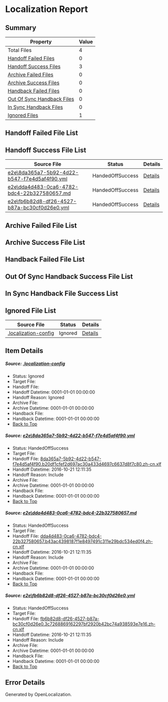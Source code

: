 # <a name='report-top'></a> Localization Report

## Summary
 Property | Value 
 -------- | ----- 
 Total Files | 4
[ Handoff Failed Files ](#handoff-failed-list)| 0
[ Handoff Success Files ](#handoff-success-list)| 3
[ Archive Failed Files ](#archive-failed-list)| 0
[ Archive Success Files ](#archive-success-list)| 0
[ Handback Failed Files ](#handback-failed-list)| 0
[ Out Of Sync Handback Files ](#outofsync-handback-success-list)| 0
[ In Sync Handback Files ](#insync-handback-success-list)| 0
[ Ignored Files ](#ignored-list)| 1

## <a name='handoff-failed-list'></a> Handoff Failed File List

## <a name='handoff-success-list'></a> Handoff Success File List
 Source File | Status | Details 
 ----------- | ------ | ------- 
 [e2e\8da365a7-5b92-4d22-b547-f7e4d5af4f90.yml](https://github.com/OpenLocalizationTestOrg/ol-test0/blob/148113a6abbd38b7bc89fbb86c83499461a24195/e2e/8da365a7-5b92-4d22-b547-f7e4d5af4f90.yml) | HandedOffSuccess | [Details](#616919a5aca56965c7c4dec17ce602f04ebecdef1)
 [e2e\dda4d483-0ca6-4782-bdc4-22b327580657.md](https://github.com/OpenLocalizationTestOrg/ol-test0/blob/148113a6abbd38b7bc89fbb86c83499461a24195/e2e/dda4d483-0ca6-4782-bdc4-22b327580657.md) | HandedOffSuccess | [Details](#74a02b27ce18a3b4dff2925737ce871bab061b412)
 [e2e\fb6b82d8-df26-4527-b87a-bc30cf0d26e0.yml](https://github.com/OpenLocalizationTestOrg/ol-test0/blob/148113a6abbd38b7bc89fbb86c83499461a24195/e2e/fb6b82d8-df26-4527-b87a-bc30cf0d26e0.yml) | HandedOffSuccess | [Details](#679cb9d8c2a53b8429fd2d4027ac4c14e37702973)

## <a name='archive-failed-list'></a> Archive Failed File List

## <a name='archive-success-list'></a> Archive Success File List

## <a name='handback-failed-list'></a> Handback Failed File List

## <a name='outofsync-handback-success-list'></a> Out Of Sync Handback Success File List

## <a name='insync-handback-success-list'></a> In Sync Handback File Success List

## <a name='ignored-list'></a> Ignored File List
 Source File | Status | Details 
 ----------- | ------ | ------- 
 [.localization-config](https://github.com/OpenLocalizationTestOrg/ol-test0/blob/148113a6abbd38b7bc89fbb86c83499461a24195/.localization-config) | Ignored | [Details](#c268a05ecaa7ec85942ed632c29928ee5bd6da8d0)

## Item Details
##### <a name='c268a05ecaa7ec85942ed632c29928ee5bd6da8d0'></a> Source: [.localization-config](https://github.com/OpenLocalizationTestOrg/ol-test0/blob/148113a6abbd38b7bc89fbb86c83499461a24195/.localization-config)
* Status: Ignored
* Target File: 
* Handoff File: 
* Handoff Datetime: 0001-01-01 00:00:00
* Handoff Reason: Ignored
* Archive File: 
* Archive Datetime: 0001-01-01 00:00:00
* Handback File: 
* Handback Datetime: 0001-01-01 00:00:00
* [Back to Top](#report-top)

##### <a name='616919a5aca56965c7c4dec17ce602f04ebecdef1'></a> Source: [e2e\8da365a7-5b92-4d22-b547-f7e4d5af4f90.yml](https://github.com/OpenLocalizationTestOrg/ol-test0/blob/148113a6abbd38b7bc89fbb86c83499461a24195/e2e/8da365a7-5b92-4d22-b547-f7e4d5af4f90.yml)
* Status: HandedOffSuccess
* Target File: 
* Handoff File: [8da365a7-5b92-4d22-b547-f7e4d5af4f90.b20df1cfef2d697ac30a433d4697c6637d8f7c80.zh-cn.xlf](https://github.com/OpenLocalizationTestOrg/ol-test0-handoff/blob/0739a223d6823c4f282afcffcb2b4d850ab33610/ol-handoff/OpenLocalizationTestOrg/ol-test0-zhcn/shujia/ht/8da365a7-5b92-4d22-b547-f7e4d5af4f90.b20df1cfef2d697ac30a433d4697c6637d8f7c80.zh-cn.xlf)
* Handoff Datetime: 2016-10-21 12:11:35
* Handoff Reason: Include
* Archive File: 
* Archive Datetime: 0001-01-01 00:00:00
* Handback File: 
* Handback Datetime: 0001-01-01 00:00:00
* [Back to Top](#report-top)

##### <a name='74a02b27ce18a3b4dff2925737ce871bab061b412'></a> Source: [e2e\dda4d483-0ca6-4782-bdc4-22b327580657.md](https://github.com/OpenLocalizationTestOrg/ol-test0/blob/148113a6abbd38b7bc89fbb86c83499461a24195/e2e/dda4d483-0ca6-4782-bdc4-22b327580657.md)
* Status: HandedOffSuccess
* Target File: 
* Handoff File: [dda4d483-0ca6-4782-bdc4-22b327580657.b43ac4398187f1e8497491c311e29bdc534ed0f4.zh-cn.xlf](https://github.com/OpenLocalizationTestOrg/ol-test0-handoff/blob/0739a223d6823c4f282afcffcb2b4d850ab33610/ol-handoff/OpenLocalizationTestOrg/ol-test0-zhcn/shujia/ht/dda4d483-0ca6-4782-bdc4-22b327580657.b43ac4398187f1e8497491c311e29bdc534ed0f4.zh-cn.xlf)
* Handoff Datetime: 2016-10-21 12:11:35
* Handoff Reason: Include
* Archive File: 
* Archive Datetime: 0001-01-01 00:00:00
* Handback File: 
* Handback Datetime: 0001-01-01 00:00:00
* [Back to Top](#report-top)

##### <a name='679cb9d8c2a53b8429fd2d4027ac4c14e37702973'></a> Source: [e2e\fb6b82d8-df26-4527-b87a-bc30cf0d26e0.yml](https://github.com/OpenLocalizationTestOrg/ol-test0/blob/148113a6abbd38b7bc89fbb86c83499461a24195/e2e/fb6b82d8-df26-4527-b87a-bc30cf0d26e0.yml)
* Status: HandedOffSuccess
* Target File: 
* Handoff File: [fb6b82d8-df26-4527-b87a-bc30cf0d26e0.3c7268869162297bf2920b42bc74a938593e7e16.zh-cn.xlf](https://github.com/OpenLocalizationTestOrg/ol-test0-handoff/blob/0739a223d6823c4f282afcffcb2b4d850ab33610/ol-handoff/OpenLocalizationTestOrg/ol-test0-zhcn/shujia/ht/fb6b82d8-df26-4527-b87a-bc30cf0d26e0.3c7268869162297bf2920b42bc74a938593e7e16.zh-cn.xlf)
* Handoff Datetime: 2016-10-21 12:11:35
* Handoff Reason: Include
* Archive File: 
* Archive Datetime: 0001-01-01 00:00:00
* Handback File: 
* Handback Datetime: 0001-01-01 00:00:00
* [Back to Top](#report-top)


## Error Details

Generated by OpenLocalization.
